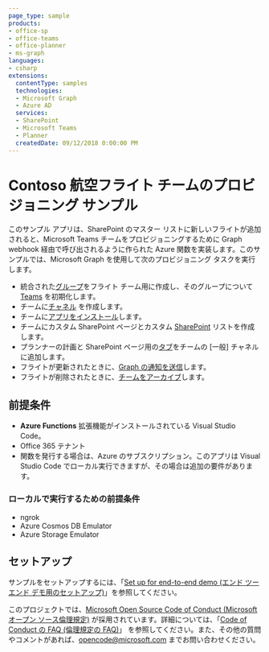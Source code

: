 ```yaml
---
page_type: sample
products:
- office-sp
- office-teams
- office-planner
- ms-graph
languages:
- csharp
extensions:
  contentType: samples
  technologies:
  - Microsoft Graph
  - Azure AD
  services:
  - SharePoint
  - Microsoft Teams
  - Planner
  createdDate: 09/12/2018 0:00:00 PM
---
```

# Contoso 航空フライト チームのプロビジョニング サンプル

このサンプル アプリは、SharePoint のマスター リストに新しいフライトが追加されると、Microsoft Teams チームをプロビジョニングするために Graph webhook 経由で呼び出されるように作られた Azure 関数を実装します。このサンプルでは、Microsoft Graph を使用して次のプロビジョニング タスクを実行します。

- 統合された[グループ](https://docs.microsoft.com/graph/api/resources/groups-overview?view=graph-rest-beta)をフライト チーム用に作成し、そのグループについて [Teams](https://docs.microsoft.com/graph/api/resources/teams-api-overview?view=graph-rest-beta) を初期化します。
- チームに[チャネル](https://docs.microsoft.com/graph/api/resources/channel?view=graph-rest-beta) を作成します。
- チームに[アプリをインストール](https://docs.microsoft.com/graph/api/resources/teamsapp?view=graph-rest-beta)します。
- チームにカスタム SharePoint ページとカスタム [SharePoint](https://docs.microsoft.com/graph/api/resources/list?view=graph-rest-beta) リストを作成します。
- プランナーの計画と SharePoint ページ用の[タブ](https://docs.microsoft.com/graph/api/resources/teamstab?view=graph-rest-beta)をチームの \[一般] チャネルに追加します。
- フライトが更新されたときに、[Graph の通知を送信](https://docs.microsoft.com/graph/api/resources/projectrome-notification?view=graph-rest-beta)します。
- フライトが削除されたときに、[チームをアーカイブ](https://docs.microsoft.com/graph/api/team-archive?view=graph-rest-beta)します。

## 前提条件

- **Azure Functions** 拡張機能がインストールされている Visual Studio Code。
- Office 365 テナント
- 関数を発行する場合は、Azure のサブスクリプション。このアプリは Visual Studio Code でローカル実行できますが、その場合は追加の要件があります。

### ローカルで実行するための前提条件

- ngrok
- Azure Cosmos DB Emulator
- Azure Storage Emulator

## セットアップ

サンプルをセットアップするには、「[Set up for end-to-end demo (エンド ツー エンド デモ用のセットアップ)](SETUP.md)」を参照してください。

このプロジェクトでは、[Microsoft Open Source Code of Conduct (Microsoft オープン ソース倫理規定)](https://opensource.microsoft.com/codeofconduct/)
が採用されています。詳細については、「[Code of Conduct の FAQ (倫理規定の FAQ)](https://opensource.microsoft.com/codeofconduct/faq/)」
を参照してください。また、その他の質問やコメントがあれば、[opencode@microsoft.com](mailto:opencode@microsoft.com) までお問い合わせください。